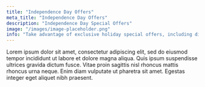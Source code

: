 ```yaml
---
title: "Independence Day Offers"
meta_title: "Independence Day Offers"
description: "Independence Day Special Offers"
image: "/images/image-placeholder.png"
info: "Take advantage of exclusive holiday special offers, including discounts on travel packages, accommodations, and adventure activities. Book now to enjoy limited-time deals and make your holiday unforgettable while saving big!"
---
```


Lorem ipsum dolor sit amet, consectetur adipiscing elit, sed do eiusmod tempor incididunt ut labore et dolore magna aliqua. Quis ipsum suspendisse ultrices gravida dictum fusce. Vitae proin sagittis nisl rhoncus mattis rhoncus urna neque. Enim diam vulputate ut pharetra sit amet. Egestas integer eget aliquet nibh praesent.
